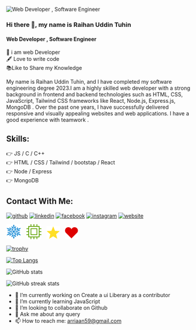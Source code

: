 ![Web Developer , Software Engineer](https://i.ibb.co/JRjkpnN/Whats-App-Image-2024-02-16-at-12-00-35.jpg)
### Hi there 👋, my name is Raihan Uddin Tuhin
#### Web Developer , Software Engineer
<p>
👑 i am web Developer <br>
🖋️ Love to write code <br>
📚Like to Share my Knowledge<br>
  </p>


  
My name is Raihan Uddin Tuhin, and I have completed my software engineering degree 2023.I am a highly skilled web developer with a strong background in frontend and backend technologies such as HTML, CSS, JavaScript, Tailwind CSS frameworks like React, Node.js, Express.js, MongoDB . Over the past one years, I have successfully delivered responsive and visually appealing websites and web applications. I have a good experience with teamwork .

## Skills: 
👉 JS / C / C++ <br>
👉 HTML / CSS / Tailwind / bootstap / React <br>
👉 Node / Express <br> 
👉 MongoDB <br>


## Contact With Me: 
[<img src='https://cdn.jsdelivr.net/npm/simple-icons@3.0.1/icons/github.svg' alt='github' height='40'>](https://github.com/Tuhin35)  [<img src='https://cdn.jsdelivr.net/npm/simple-icons@3.0.1/icons/linkedin.svg' alt='linkedin' height='40'>](https://www.linkedin.com/in/raihan-uddin-tuhin-7a200125a//)  [<img src='https://cdn.jsdelivr.net/npm/simple-icons@3.0.1/icons/facebook.svg' alt='facebook' height='40'>](https://www.facebook.com/ariaan.tuhin)  [<img src='https://cdn.jsdelivr.net/npm/simple-icons@3.0.1/icons/instagram.svg' alt='instagram' height='40'>](https://www.instagram.com/raihan_tuhin/)  [<img src='https://cdn.jsdelivr.net/npm/simple-icons@3.0.1/icons/icloud.svg' alt='website' height='40'>](https://portfolio-final-gamma-six.vercel.app/)  

<a href='https://archiveprogram.github.com/'><img src='https://raw.githubusercontent.com/acervenky/animated-github-badges/master/assets/acbadge.gif' width='40' height='40'></a> <a href='https://docs.github.com/en/developers'><img src='https://raw.githubusercontent.com/acervenky/animated-github-badges/master/assets/devbadge.gif' width='40' height='40'></a> <a href='https://stars.github.com/'><img src='https://raw.githubusercontent.com/acervenky/animated-github-badges/master/assets/starbadge.gif' width='35' height='35'></a> <a href='https://docs.github.com/en/github/supporting-the-open-source-community-with-github-sponsors'><img src='https://raw.githubusercontent.com/acervenky/animated-github-badges/master/assets/sponsorbadge.gif' width='35' height='35'></a> 

[![trophy](https://github-profile-trophy.vercel.app/?username=Tuhin35)](https://github.com/ryo-ma/github-profile-trophy)

[![Top Langs](https://github-readme-stats.vercel.app/api/top-langs/?username=Tuhin35)](https://github.com/anuraghazra/github-readme-stats)

![GitHub stats](https://github-readme-stats.vercel.app/api?username=Tuhin35&show_icons=true&count_private=true)  

![GitHub streak stats](https://streak-stats.demolab.com/?user=Tuhin35)  

- 🔭 I’m currently working on Create a ui Liberary as a contributor 
- 🌱 I’m currently learning JavaScript 
- 👯 I’m looking to collaborate on Github 
- 💬 Ask me about any query 
- 📫 How to reach me: arriaan59@gmail.com 
